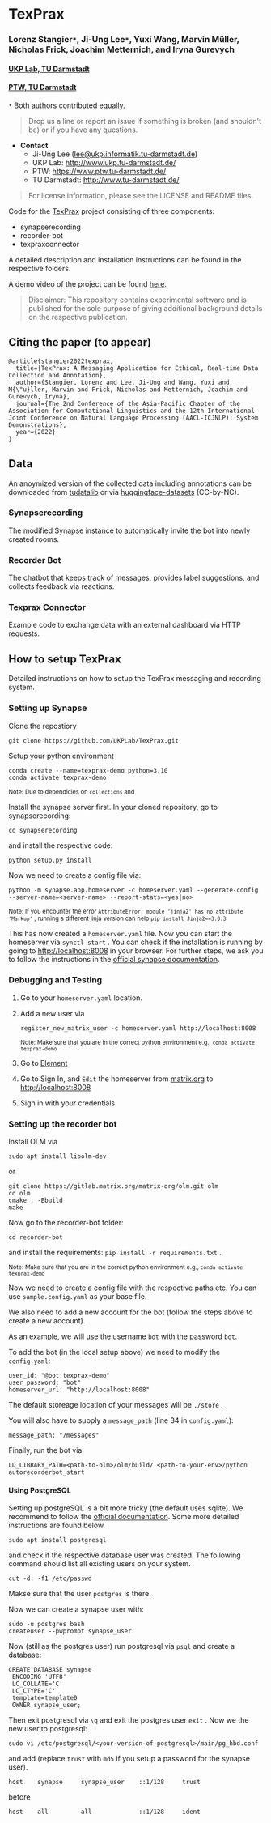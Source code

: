 # TexPrax
### Lorenz Stangier`*`, Ji-Ung Lee`*`, Yuxi Wang, Marvin Müller, Nicholas Frick, Joachim Metternich, and Iryna Gurevych
#### [UKP Lab, TU Darmstadt](https://www.informatik.tu-darmstadt.de/ukp/ukp_home/index.en.jsp)
#### [PTW, TU Darmstadt](https://www.ptw.tu-darmstadt.de/institut_ptw/index.de.jsp)
`*` Both authors contributed equally.

> Drop us a line or report an issue if something is broken (and shouldn't be) or if you have any questions.

* **Contact** 
    * Ji-Ung Lee (lee@ukp.informatik.tu-darmstadt.de) 
    * UKP Lab: http://www.ukp.tu-darmstadt.de/
    * PTW: https://www.ptw.tu-darmstadt.de/
    * TU Darmstadt: http://www.tu-darmstadt.de/

> For license information, please see the LICENSE and README files.

Code for the [TexPrax](https://texprax.de/) project consisting of three components:

* synapserecording
* recorder-bot
* texpraxconnector

A detailed description and installation instructions can be found in the respective folders.

A demo video of the project can be found [here](https://nextcloud.ukp.informatik.tu-darmstadt.de/index.php/s/EcQxDwAEeNT4w8n).

> Disclaimer: This repository contains experimental software and is published for the sole purpose of giving additional background details on the respective publication. 

## Citing the paper (to appear)

```
@article{stangier2022texprax,
  title={TexPrax: A Messaging Application for Ethical, Real-time Data Collection and Annotation},
  author={Stangier, Lorenz and Lee, Ji-Ung and Wang, Yuxi and M{\"u}ller, Marvin and Frick, Nicholas and Metternich, Joachim and Gurevych, Iryna},
  journal={The 2nd Conference of the Asia-Pacific Chapter of the Association for Computational Linguistics and the 12th International Joint Conference on Natural Language Processing (AACL-ICJNLP): System Demonstrations},
  year={2022}
}

```

## Data

An anoymized version of the collected data including annotations can be downloaded from [tudatalib](https://tudatalib.ulb.tu-darmstadt.de/handle/tudatalib/3534) or via [huggingface-datasets](https://huggingface.co/datasets/UKPLab/TexPrax) (CC-by-NC). 

### Synapserecording

The modified Synapse instance to automatically invite the bot into newly created rooms.


### Recorder Bot

The chatbot that keeps track of messages, provides label suggestions, and collects feedback via reactions.

### Texprax Connector

Example code to exchange data with an external dashboard via HTTP requests. 

## How to setup TexPrax

Detailed instructions on how to setup the TexPrax messaging and recording system.

### Setting up Synapse

Clone the repostiory

```git clone https://github.com/UKPLab/TexPrax.git```


Setup your python environment

```
conda create --name=texprax-demo python=3.10
conda activate texprax-demo
```

<small>Note: Due to dependicies on ```collections``` and 
</small>

Install the synapse server first. In your cloned repository, go to synapserecording:
```
cd synapserecording
```
and install the respective code:
```
python setup.py install
```
Now we need to create a config file via:
```
python -m synapse.app.homeserver -c homeserver.yaml --generate-config --server-name=<server-name> --report-stats=<yes|no>
```
<small>Note: If you encounter the error ```AttributeError: module 'jinja2' has no attribute 'Markup'``` , running a different jinja version can help ```pip install Jinja2==3.0.3```
</small>

This has now created a ```homeserver.yaml``` file. Now you can start the homeserver via ```synctl start``` . 
You can check if the installation is running by going to [http://localhost:8008](http://localhost:8008) in your browser.
For further steps, we ask you to follow the instructions in the [official synapse documentation](https://github.com/UKPLab/TexPrax/blob/main/synapserecording/INSTALL.md#setting-up-synapse).

### Debugging and Testing

1. Go to your ```homeserver.yaml``` location.
2. Add a new user via
    
    ```
    register_new_matrix_user -c homeserver.yaml http://localhost:8008
    ```
    
    <small>Note: Make sure that you are in the correct python environment e.g., ```conda activate texprax-demo```
    </small>

3. Go to [Element](https://app.element.io/)
4. Go to Sign In, and ```Edit``` the homeserver from [matrix.org](matrix.org) to [http://localhost:8008](http://localhost:8008) 
5. Sign in with your credentials


### Setting up the recorder bot

Install OLM via

```
sudo apt install libolm-dev
```
or 

```
git clone https://gitlab.matrix.org/matrix-org/olm.git olm
cd olm
cmake . -Bbuild
make
```

Now go to the recorder-bot folder: 

```cd recorder-bot``` 

and install the requirements: 
```pip install -r requirements.txt``` .

<small>Note: Make sure that you are in the correct python environment e.g., ```conda activate texprax-demo```
</small>

Now we need to create a config file with the respective paths etc. You can use ```sample.config.yaml``` as your base file.

We also need to add a new account for the bot (follow the steps above to create a new account). 

As an example, we will use the username ```bot``` with the password ```bot```. 

To add the bot (in the local setup above) we need to modify the ```config.yaml```:

    user_id: "@bot:texprax-demo"
    user_password: "bot"
    homeserver_url: "http://localhost:8008"



The default storeage location of your messages will be ```./store``` . 

You will also have to supply a ```message_path``` (line 34 in ```config.yaml```):

    message_path: "/messages"


Finally, run the bot via:

```
LD_LIBRARY_PATH=<path-to-olm>/olm/build/ <path-to-your-env>/python autorecorderbot_start
```

#### Using PostgreSQL

Setting up postgreSQL is a bit more tricky (the default uses sqlite).
We recommend to follow the [official documentation](https://github.com/UKPLab/TexPrax/blob/main/synapserecording/docs/postgres.md).
Some more detailed instructions are found below.

```
sudo apt install postgresql
```
and check if the respective database user was created. The following command should list all existing users on your system. 

```cut -d: -f1 /etc/passwd```

 Makse sure that the user ```postgres``` is there.
 
 Now we can create a synapse user with:
 
 ```
 sudo -u postgres bash
 createuser --pwprompt synapse_user
 ```

Now (still as the postgres user) run postgresql via ```psql``` and create a database:

```
CREATE DATABASE synapse
 ENCODING 'UTF8'
 LC_COLLATE='C'
 LC_CTYPE='C'
 template=template0
 OWNER synapse_user;
```
Then exit postgresql via ```\q``` and exit the postgres user ```exit``` . Now we the new user to postgresql:
```
sudo vi /etc/postgresql/<your-version-of-postgresql>/main/pg_hbd.conf
```

and add (replace ```trust``` with ```md5``` if you setup a password for the synapse user).
```
host    synapse     synapse_user    ::1/128     trust  
```
before
```
host    all         all             ::1/128     ident
```

